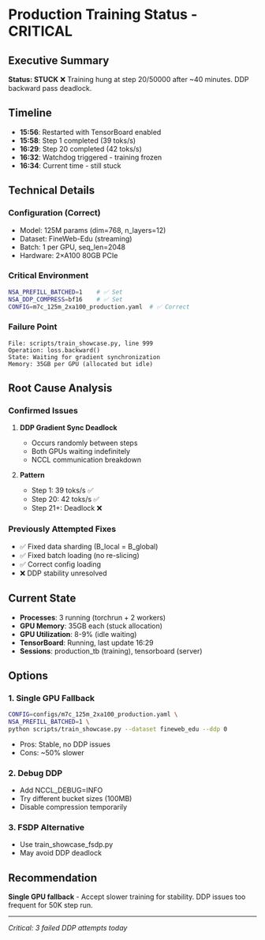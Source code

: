 # Production Training Status - CRITICAL

## Executive Summary
**Status: STUCK** ❌
Training hung at step 20/50000 after ~40 minutes. DDP backward pass deadlock.

## Timeline
- **15:56**: Restarted with TensorBoard enabled
- **15:58**: Step 1 completed (39 toks/s)
- **16:29**: Step 20 completed (42 toks/s)
- **16:32**: Watchdog triggered - training frozen
- **16:34**: Current time - still stuck

## Technical Details

### Configuration (Correct)
- Model: 125M params (dim=768, n_layers=12)
- Dataset: FineWeb-Edu (streaming)
- Batch: 1 per GPU, seq_len=2048
- Hardware: 2×A100 80GB PCIe

### Critical Environment
```bash
NSA_PREFILL_BATCHED=1    # ✅ Set
NSA_DDP_COMPRESS=bf16    # ✅ Set
CONFIG=m7c_125m_2xa100_production.yaml  # ✅ Correct
```

### Failure Point
```
File: scripts/train_showcase.py, line 999
Operation: loss.backward()
State: Waiting for gradient synchronization
Memory: 35GB per GPU (allocated but idle)
```

## Root Cause Analysis

### Confirmed Issues
1. **DDP Gradient Sync Deadlock**
   - Occurs randomly between steps
   - Both GPUs waiting indefinitely
   - NCCL communication breakdown

2. **Pattern**
   - Step 1: 39 toks/s ✅
   - Step 20: 42 toks/s ✅
   - Step 21+: Deadlock ❌

### Previously Attempted Fixes
- ✅ Fixed data sharding (B_local = B_global)
- ✅ Fixed batch loading (no re-slicing)
- ✅ Correct config loading
- ❌ DDP stability unresolved

## Current State
- **Processes**: 3 running (torchrun + 2 workers)
- **GPU Memory**: 35GB each (stuck allocation)
- **GPU Utilization**: 8-9% (idle waiting)
- **TensorBoard**: Running, last update 16:29
- **Sessions**: production_tb (training), tensorboard (server)

## Options

### 1. Single GPU Fallback
```bash
CONFIG=configs/m7c_125m_2xa100_production.yaml \
NSA_PREFILL_BATCHED=1 \
python scripts/train_showcase.py --dataset fineweb_edu --ddp 0
```
- Pros: Stable, no DDP issues
- Cons: ~50% slower

### 2. Debug DDP
- Add NCCL_DEBUG=INFO
- Try different bucket sizes (100MB)
- Disable compression temporarily

### 3. FSDP Alternative
- Use train_showcase_fsdp.py
- May avoid DDP deadlock

## Recommendation
**Single GPU fallback** - Accept slower training for stability.
DDP issues too frequent for 50K step run.

---
*Critical: 3 failed DDP attempts today*